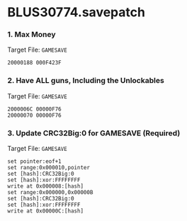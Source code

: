 # BLUS30774.savepatch

### 1. Max Money

Target File: `GAMESAVE`

```
20000188 000F423F
```

### 2. Have ALL guns, Including the Unlockables

Target File: `GAMESAVE`

```
2000006C 00000F76
20000070 00000F76
```

### 3. Update CRC32Big:0 for GAMESAVE (Required)

Target File: `GAMESAVE`

```
set pointer:eof+1
set range:0x000010,pointer
set [hash]:CRC32Big:0
set [hash]:xor:FFFFFFFF
write at 0x000008:[hash]
set range:0x000000,0x00000B
set [hash]:CRC32Big:0
set [hash]:xor:FFFFFFFF
write at 0x00000C:[hash]
```


